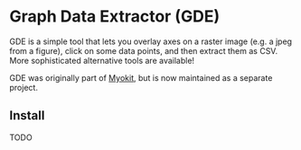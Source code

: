 # Graph Data Extractor (GDE)

GDE is a simple tool that lets you overlay axes on a raster image (e.g. a jpeg from a figure), click on some data points, and then extract them as CSV.
More sophisticated alternative tools are available!

GDE was originally part of [Myokit](https://github.com/MichaelClerx/myokit), but is now maintained as a separate project.

## Install

TODO


